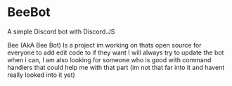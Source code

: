 # BeeBot
A simple Discord bot with Discord.JS

Bee (AkA Bee Bot) Is a project im working on thats open source for everyone to add edit code to if they want I will always try to update the bot when i can, I am also looking for someone who is good with command handlers that could help me with that part (im not that far into it and havent really looked into it yet) 
